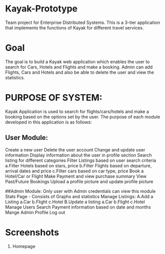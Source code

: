 # Kayak-Prototype
Team project for Enterprise Distributed Systems. This is a 3-tier application that implements the functions of Kayak for different travel services. 

# Goal
The goal is to build a Kayak web application which enables the user to search for Cars, Hotels and Flights and make a booking. Admin can add Flights, Cars and Hotels and also be able to delete the user and view the statistics.

# PURPOSE OF SYSTEM:
Kayak Application is used to search for flights/cars/hotels and make a booking based on the options set by the user. The purpose of each module developed in this application is as follows:

## User Module:
Create a new user
Delete the user account
Change and update user information
Display information about the user in profile section
Search listing for different categories
Filter Listings based on user search criteria
	a.Filter Hotels based on stars, price
	b.Filter Flights based on departure, arrival dates and price
	c.Filter cars based on car type, price
Book a Hotel/Car or Flight
Make Payment and view purchase summary
View Past/Future Bookings
Upload a profile picture and update profile picture

##Admin Module:
Only user with Admin credentials can view this module
Stats Page - Consists of Graphs and statistics
Manage Listings:
	A.Add a Listing
		a.Car
		b.Flight
		c.Hotel
	B.Update a listing
		a.Car
		b.Flight
        c.Hotel
Manage Users
Search Payment information based on date and months
Mange Admin Profile
Log out


# Screenshots
1. Homepage
